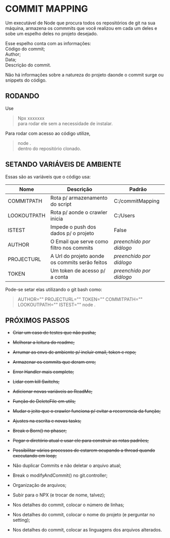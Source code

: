 # COMMIT MAPPING

Um executável de Node que procura todos os repositórios de git na sua máquina, armazena os commmits que você realizou em cada um deles e sobe um espelho deles no projeto desejado.  

Esse espelho conta com as informações:  
    Código do commit;  
    Author;  
    Data;  
    Descrição do commit.

Não há informações sobre a natureza do projeto daonde o commit surge ou snippets do código.  

## RODANDO

Use  
>Npx xxxxxxx  
para rodar ele sem a necessidade de instalar.  

Para rodar com acesso ao código utilize,  
>node .  
dentro do repositório clonado.  

## SETANDO VARIÁVEIS DE AMBIENTE

Essas são as variáveis que o código usa:

| Nome          | Descrição                                      | Padrão                   |
| ------------- | ---------------------------------------------- | ------------------------ |
| COMMITPATH    | Rota p/ armazenamento do script                | C:/commitMapping         |
| LOOKOUTPATH   | Rota p/ aonde o crawler inicia                 | C:/Users                 |
| ISTEST        | Impede o push dos dados p/ o projeto           | False                    |
| AUTHOR        | O Email que serve como filtro nos commits      | *preenchido por diálogo* |
| PROJECTURL    | A Url do projeto aonde os commits serão feitos | *preenchido por diálogo* |
| TOKEN         | Um token de acesso p/ a conta                  | *preenchido por diálogo* |

Pode-se setar elas utilizando o git bash como:
> AUTHOR="" PROJECTURL="" TOKEN="" COMMITPATH="" LOOKOUTPATH="" ISTEST="" node .

## PRÓXIMOS PASSOS

- ~~Criar um caso de testes que não pusha;~~
- ~~Melhorar a leitura do readme;~~
- ~~Arrumar as envs de ambiente p/ incluir email, token e repo;~~
- ~~Armazenar os commits que deram erro;~~
- ~~Error Handler mais completo;~~
- ~~Lidar com kill Switchs;~~
- ~~Adicionar novas variáveis ao ReadMe;~~
- ~~Função de DeleteFile em utils;~~
- ~~Mudar o jeito que o crawler funciona p/ evitar a recorrencia da função;~~
- ~~Ajustes na escrita e novas tasks;~~
- ~~Break o Born() no phaser;~~
- ~~Pegar o diretório atual e usar ele para construir as rotas padrões;~~
- ~~Possibilitar vários processos de estarem ocupando a thread quando executando em loop;~~

- Não duplicar Commits e não deletar o arquivo atual;
- Break o modifyAndCommit() no git.controller;
- Organização de arquivos;
- Subir para o NPX (e trocar de nome, talvez);
- Nos detalhes do commit, colocar o número de linhas;
- Nos detalhes do commit, colocar o nome do projeto (e perguntar no setting);
- Nos detalhes do commit, colocar as linguagens dos arquivos alterados.
